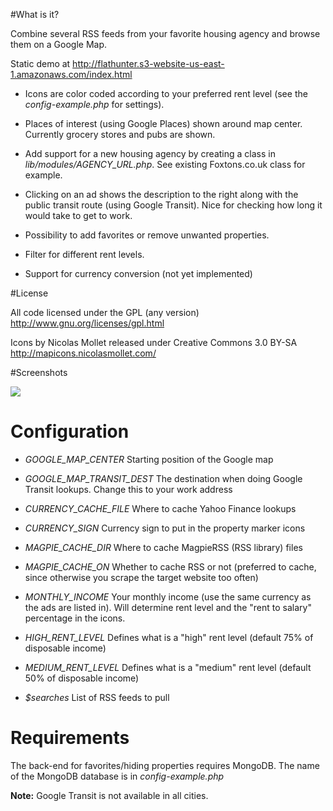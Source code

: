 #What is it?

Combine several RSS feeds from your favorite housing agency and browse them on a Google Map.

Static demo at <http://flathunter.s3-website-us-east-1.amazonaws.com/index.html>

* Icons are color coded according to your preferred rent level (see the *config-example.php* for settings).

* Places of interest (using Google Places) shown around map center. Currently grocery stores and pubs are shown.

* Add support for a new housing agency by creating a class in *lib/modules/AGENCY_URL.php*. See existing Foxtons.co.uk class for example.

* Clicking on an ad shows the description to the right along with the public transit route (using Google Transit). Nice for checking how long it would take to get to work.

* Possibility to add favorites or remove unwanted properties.

* Filter for different rent levels.

* Support for currency conversion (not yet implemented)

#License

All code licensed under the GPL (any version) <http://www.gnu.org/licenses/gpl.html>

Icons by Nicolas Mollet released under Creative Commons 3.0 BY-SA <http://mapicons.nicolasmollet.com/>

#Screenshots

<img src="http://dl.dropbox.com/u/1236795/flathunter.png" />

# Configuration

- *GOOGLE_MAP_CENTER* Starting position of the Google map

- *GOOGLE_MAP_TRANSIT_DEST* The destination when doing Google Transit lookups. Change this to your work address

- *CURRENCY_CACHE_FILE* Where to cache Yahoo Finance lookups

- *CURRENCY_SIGN* Currency sign to put in the property marker icons

- *MAGPIE_CACHE_DIR* Where to cache MagpieRSS (RSS library) files

- *MAGPIE_CACHE_ON* Whether to cache RSS or not (preferred to cache, since otherwise you scrape the target website too often)

- *MONTHLY_INCOME* Your monthly income (use the same currency as the ads are listed in). Will determine rent level and the "rent to salary" percentage in the icons.

- *HIGH_RENT_LEVEL* Defines what is a "high" rent level (default 75% of disposable income)

- *MEDIUM_RENT_LEVEL* Defines what is a "medium" rent level (default 50% of disposable income)

- *$searches* List of RSS feeds to pull

# Requirements

The back-end for favorites/hiding properties requires MongoDB. The name of the MongoDB database is in *config-example.php*

**Note:** Google Transit is not available in all cities.

